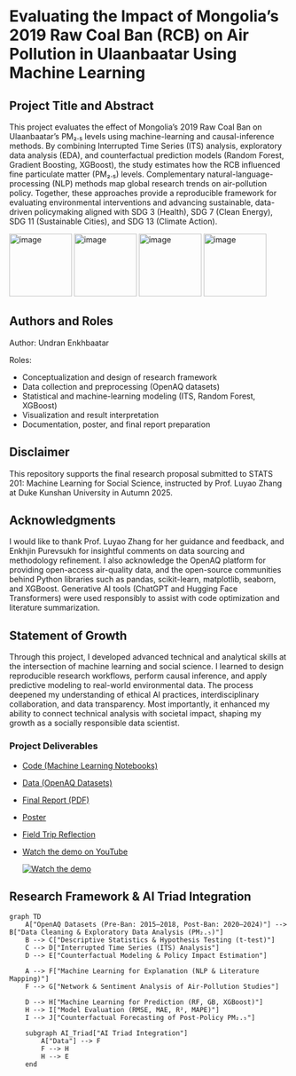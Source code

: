# Evaluating the Impact of Mongolia’s 2019 Raw Coal Ban (RCB) on Air Pollution in Ulaanbaatar Using Machine Learning

## Project Title and Abstract
This project evaluates the effect of Mongolia’s 2019 Raw Coal Ban on Ulaanbaatar’s PM₂.₅ levels using machine-learning and causal-inference methods. By combining Interrupted Time Series (ITS) analysis, exploratory data analysis (EDA), and counterfactual prediction models (Random Forest, Gradient Boosting, XGBoost), the study estimates how the RCB influenced fine particulate matter (PM₂.₅) levels. Complementary natural-language-processing (NLP) methods map global research trends on air-pollution policy. Together, these approaches provide a reproducible framework for evaluating environmental interventions and advancing sustainable, data-driven policymaking aligned with SDG 3 (Health), SDG 7 (Clean Energy), SDG 11 (Sustainable Cities), and SDG 13 (Climate Action).

<img width="113" height="113" alt="image" src="https://github.com/user-attachments/assets/585ef0aa-1d19-43c5-badb-bdc930cb24ba" />
<img width="113" height="113" alt="image" src="https://github.com/user-attachments/assets/988764b2-4bbc-47f7-9184-abdcd9e81b05" />
<img width="113" height="113" alt="image" src="https://github.com/user-attachments/assets/f0dbaf28-83c3-4e15-a83b-aa8629d33f0f" />
<img width="113" height="113" alt="image" src="https://github.com/user-attachments/assets/e5606777-32e1-470f-a42a-051adc3eef64" />

## Authors and Roles
Author: Undran Enkhbaatar

Roles:
- Conceptualization and design of research framework
- Data collection and preprocessing (OpenAQ datasets)
- Statistical and machine-learning modeling (ITS, Random Forest, XGBoost)
- Visualization and result interpretation
- Documentation, poster, and final report preparation

## Disclaimer 
This repository supports the final research proposal submitted to STATS 201: Machine
Learning for Social Science, instructed by Prof. Luyao Zhang at Duke Kunshan
University in Autumn 2025.

## Acknowledgments
I would like to thank Prof. Luyao Zhang for her guidance and feedback, and Enkhjin Purevsukh for insightful comments on data sourcing and methodology refinement. I also acknowledge the OpenAQ platform for providing open-access air-quality data, and the open-source communities behind Python libraries such as pandas, scikit-learn, matplotlib, seaborn, and XGBoost. Generative AI tools (ChatGPT and Hugging Face Transformers) were used responsibly to assist with code optimization and literature summarization.

## Statement of Growth
Through this project, I developed advanced technical and analytical skills at the intersection of machine learning and social science. I learned to design reproducible research workflows, perform causal inference, and apply predictive modeling to real-world environmental data. The process deepened my understanding of ethical AI practices, interdisciplinary collaboration, and data transparency. Most importantly, it enhanced my ability to connect technical analysis with societal impact, shaping my growth as a socially responsible data scientist.

### **Project Deliverables**
- [Code (Machine Learning Notebooks)](code/)
- [Data (OpenAQ Datasets)](data/)
- [Final Report (PDF)](docs/STATS201_Final.pdf)
- [Poster](docs/STATS201_Poster.pdf)
- [Field Trip Reflection](docs/Field_Trip_Reflection.pdf)
- [Watch the demo on YouTube](https://youtu.be/MNwOYKDcmao)
  
  [![Watch the demo](https://img.youtube.com/vi/MNwOYKDcmao/hqdefault.jpg)](https://youtu.be/MNwOYKDcmao)
## Research Framework & AI Triad Integration
```mermaid
graph TD
    A["OpenAQ Datasets (Pre-Ban: 2015–2018, Post-Ban: 2020–2024)"] --> B["Data Cleaning & Exploratory Data Analysis (PM₂.₅)"]
    B --> C["Descriptive Statistics & Hypothesis Testing (t-test)"]
    C --> D["Interrupted Time Series (ITS) Analysis"]
    D --> E["Counterfactual Modeling & Policy Impact Estimation"]
    
    A --> F["Machine Learning for Explanation (NLP & Literature Mapping)"]
    F --> G["Network & Sentiment Analysis of Air-Pollution Studies"]
    
    D --> H["Machine Learning for Prediction (RF, GB, XGBoost)"]
    H --> I["Model Evaluation (RMSE, MAE, R², MAPE)"]
    I --> J["Counterfactual Forecasting of Post-Policy PM₂.₅"]

    subgraph AI_Triad["AI Triad Integration"]
        A["Data"] --> F
        F --> H
        H --> E
    end



